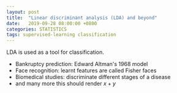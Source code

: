 ```yaml
---
layout: post
title:  "Linear discriminant analysis (LDA) and beyond"
date:   2019-09-28 08:00:00 +0800
categories: STATISTICS
tags: supervised-learning classification
---
```


LDA is used as a tool for classification.

- Bankruptcy prediction: Edward Altman's 1968 model
- Face recognition: learnt features are called Fisher faces
- Biomedical studies: discriminate different stages of a disease
- and many more
this should render $x+y$
